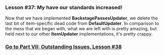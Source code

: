 ### Lesson #37: My have our standards increased!
Now that we have implemented **BackstagePassesUpdater**, we delete the last bit of item-specific dead code from **DefaultUpdater**. In comparison to the mess that we began with, what we are left with is pretty amazing, but held next to our other **ItemUpdater** implementations, it's pretty crappy.  
### [Go to Part VII: Outstanding Issues, Lesson #38](https://github.com/d215steinberg/GildedRose-Java/tree/Lesson%2338)
